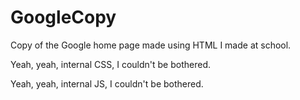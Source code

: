 # GoogleCopy
Copy of the Google home page made using HTML I made at school.

Yeah, yeah, internal CSS, I couldn't be bothered.

Yeah, yeah, internal JS, I couldn't be bothered.
